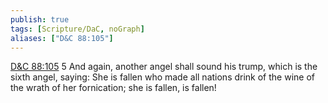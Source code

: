 ```yaml
---
publish: true
tags: [Scripture/DaC, noGraph]
aliases: ["D&C 88:105"]
---
```

[D&C 88:105](https://churchofjesuschrist.org/study/scriptures/dc-testament/dc/88?lang=eng&id=p105#p105) 5 And again, another angel shall sound his trump, which is the sixth angel, saying: She is fallen who made all nations drink of the wine of the wrath of her fornication; she is fallen, is fallen!
